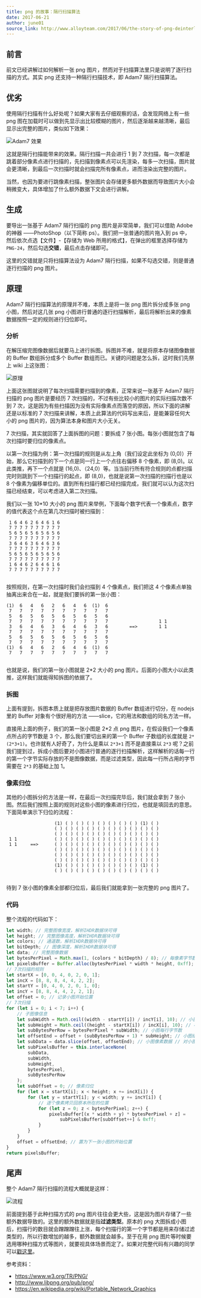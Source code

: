 ```yaml
---
title: png 的故事：隔行扫描算法
date: 2017-06-21
author: june01
source_link: http://www.alloyteam.com/2017/06/the-story-of-png-deinterlacing-algorithm/
---
```


## 前言

前文已经讲解过如何解析一张 png 图片，然而对于扫描算法里只是说明了逐行扫描的方式。其实 png 还支持一种隔行扫描技术，即 Adam7 隔行扫描算法。

## 优劣

使用隔行扫描有什么好处呢？如果大家有去仔细观察的话，会发现网络上有一些 png 图在加载时可以做到先显示出比较模糊的图片，然后逐渐越来越清晰，最后显示出完整的图片，类似如下效果：

![Adam7 效果](http://www.alloyteam.com/wp-content/uploads/2017/03/Adam7_make_awesome_face.gif)

这就是隔行扫描能带来的效果。隔行扫描一共会进行 1 到 7 次扫描，每一次都是跳着部分像素点进行扫描的，先扫描到像素点可以先渲染，每多一次扫描，图片就会更清晰，到最后一次扫描时就会扫描完所有像素点，进而渲染出完整的图片。

当然，也因为要进行跳像素扫描，整张图片会存储更多额外数据而导致图片大小会稍微变大，具体增加了什么额外数据下文会进行讲解。

## 生成

要导出一张基于 Adam7 隔行扫描的 png 图片是非常简单，我们可以借助 Adobe 的神器 ——PhotoShop（以下简称 ps）。我们把一张普通的图片拖入到 ps 中，然后依次点选【文件】-【存储为 Web 所用的格式】，在弹出的框里选择存储为 `PNG-24`，然后勾选**交错**，最后点击存储即可。

这里的交错就是只将扫描算法设为 Adam7 隔行扫描，如果不勾选交错，则是普通逐行扫描的 png 图片。

## 原理

Adam7 隔行扫描算法的原理并不难，本质上是将一张 png 图片拆分成多张 png 小图，然后对这几张 png 小图进行普通的逐行扫描解析，最后将解析出来的像素数据按照一定的规则进行归位即可。

### 分析

在解压缩完图像数据后就要马上进行拆图。拆图并不难，就是将原本存储图像数据的 Buffer 数组拆分成多个 Buffer 数组而已。关键的问题是怎么拆，这时我们先祭上 wiki 上这张图：

![原理](http://www.alloyteam.com/wp-content/uploads/2017/03/Adam7_passes.gif)

上面这张图就说明了每次扫描需要扫描到的像素，正常来说一张基于 Adam7 隔行扫描的 png 图片是要经历 7 次扫描的，不过有些比较小的图片的实际扫描次数不到 7 次，这是因为有些扫描因为没有实际像素点而落空的原因，所以下面的讲解还是以标准的 7 次扫描来讲解，本质上此算法的代码写出来后，是能兼容任何大小的 png 图片的，因为算法本身和图片大小无关。

7 次扫描，其实就回答了上面拆图的问题：要拆成 7 张小图。每张小图就包含了每次扫描时要归位的像素点。

以第一次扫描为例：第一次扫描的规则是从左上角（我们设定此坐标为 (0,0)）开始，那么它扫描到的下一个点是同一行上一个点往右偏移 8 个像素，即 (8,0)。以此类推，再下一个点就是 (16,0)、（24,0）等。当当前行所有符合规则的点都扫描完时则跳到下一个扫描行的起点，即 (8,0)，也就是说第一次扫描的扫描行也是以 8 个像素为偏移单位的。直到所有扫描行都已经扫描完成，我们就可以认为这次扫描已经结束，可以考虑进入第二次扫描。

我们以一张 10\*10 大小的 png 图片来举例，下面每个数字代表一个像素点，数字的值代表这个点在第几次扫描时被扫描到：

     1 6 4 6 2 6 4 6 1 6
     7 7 7 7 7 7 7 7 7 7
     5 6 5 6 5 6 5 6 5 6
     7 7 7 7 7 7 7 7 7 7
     3 6 4 6 3 6 4 6 3 6
     7 7 7 7 7 7 7 7 7 7
     5 6 5 6 5 6 5 6 5 6
     7 7 7 7 7 7 7 7 7 7
     1 6 4 6 2 6 4 6 1 6
     7 7 7 7 7 7 7 7 7 7
     

按照规则，在第一次扫描时我们会扫描到 4 个像素点，我们把这 4 个像素点单独抽离出来合在一起，就是我们要拆的第一张小图：

    (1)  6   4   6   2   6   4   6  (1)  6
     7   7   7   7   7   7   7   7   7   7
     5   6   5   6   5   6   5   6   5   6
     7   7   7   7   7   7   7   7   7   7                   1 1
     3   6   4   6   3   6   4   6   3   6        ==>        1 1
     7   7   7   7   7   7   7   7   7   7
     5   6   5   6   5   6   5   6   5   6
     7   7   7   7   7   7   7   7   7   7
    (1)  6   4   6   2   6   4   6  (1)  6
     7   7   7   7   7   7   7   7   7   7
     

也就是说，我们的第一张小图就是 2\*2 大小的 png 图片。后面的小图大小以此类推，这样我们就能得知拆图的依据了。

### 拆图

上面有提到，拆图本质上就是把存放图片数据的 Buffer 数组进行切分，在 nodejs 里的 Buffer 对象有个很好用的方法 ——slice，它的用法和数组的同名方法一样。

直接用上面的例子，我们的第一张小图是 2\*2 点 png 图片，在假设我们一个像素点所占的字节数是 3 个，那么我们要切出来的第一个 Buffer 子数组的长度就是 `2*(2*3+1)`。也许就有人好奇了，为什么是乘以 `2*3+1` 而不是直接乘以 `2*3` 呢？之前我们提到过，拆成小图后要对小图进行普通的逐行扫描解析，这样解析的话每一行的第一个字节实际存放的不是图像数据，而是过滤类型，因此每一行所占用的字节需要在 `2*3` 的基础上加 1。

### 像素归位

其他的小图拆分的方法是一样，在最后一次扫描完毕后，我们就会拿到 7 张小图。然后我们按照上面的规则对这些小图的像素进行归位，也就是填回去的意思。下面简单演示下归位的流程：

                      (1) ( ) ( ) ( ) ( ) ( ) ( ) ( ) (1) ( )
                      ( ) ( ) ( ) ( ) ( ) ( ) ( ) ( ) ( ) ( )
                      ( ) ( ) ( ) ( ) ( ) ( ) ( ) ( ) ( ) ( )
     1 1              ( ) ( ) ( ) ( ) ( ) ( ) ( ) ( ) ( ) ( )
     1 1     ==>      ( ) ( ) ( ) ( ) ( ) ( ) ( ) ( ) ( ) ( )
                      ( ) ( ) ( ) ( ) ( ) ( ) ( ) ( ) ( ) ( )
                      ( ) ( ) ( ) ( ) ( ) ( ) ( ) ( ) ( ) ( )
                      ( ) ( ) ( ) ( ) ( ) ( ) ( ) ( ) ( ) ( )
                      (1) ( ) ( ) ( ) ( ) ( ) ( ) ( ) (1) ( )
                      ( ) ( ) ( ) ( ) ( ) ( ) ( ) ( ) ( ) ( )
     

待到 7 张小图的像素全部都归位后，最后我们就能拿到一张完整的 png 图片了。

### 代码

整个流程的代码如下：

```javascript
let width; // 完整图像宽度，解析IHDR数据块可得
let height; // 完整图像高度，解析IHDR数据块可得
let colors; // 通道数，解析IHDR数据块可得
let bitDepth; // 图像深度，解析IHDR数据块可得
let data; // 完整图像数据
let bytesPerPixel = Math.max(1, (colors * bitDepth) / 8); // 每像素字节数
let pixelsBuffer = Buffer.alloc(bytesPerPixel * width * height, 0xff); // 用来存放最后解析出来的图像数据
// 7次扫描的规则
let startX = [0, 0, 4, 0, 2, 0, 1];
let incX = [8, 8, 8, 4, 4, 2, 2];
let startY = [0, 4, 0, 2, 0, 1, 0];
let incY = [8, 8, 4, 4, 2, 2, 1];
let offset = 0; // 记录小图开始位置
// 7次扫描
for (let i = 0; i < 7; i++) {
    // 子图像信息
    let subWidth = Math.ceil((width - startY[i]) / incY[i], 10); // 小图宽度
    let subHeight = Math.ceil((height - startX[i]) / incX[i], 10); // 小图高度
    let subBytesPerRow = bytesPerPixel * subWidth; // 小图每行字节数
    let offsetEnd = offset + (subBytesPerRow + 1) * subHeight; // 小图结束位置
    let subData = data.slice(offset, offsetEnd); // 小图像素数据 // 对小图进行普通的逐行扫描
    let subPixelsBuffer = this.interlaceNone(
        subData,
        subWidth,
        subHeight,
        bytesPerPixel,
        subBytesPerRow
    );
    let subOffset = 0; // 像素归位
    for (let x = startX[i]; x < height; x += incX[i]) {
        for (let y = startY[i]; y < width; y += incY[i]) {
            // 逐个像素拷贝回原本所在的位置
            for (let z = 0; z < bytesPerPixel; z++) {
                pixelsBuffer[(x * width + y) * bytesPerPixel + z] =
                    subPixelsBuffer[subOffset++] & 0xff;
            }
        }
    }
    offset = offsetEnd; // 置为下一张小图的开始位置
}
return pixelsBuffer;
```

## 尾声

整个 Adam7 隔行扫描的流程大概就是这样：

![流程](http://www.alloyteam.com/wp-content/uploads/2017/03/Adam7_process.png)

前面提到基于此种扫描方式的 png 图片往往会更大些，这是因为图片存储了一些额外数据导致的。这里的额外数据就是指**过滤类型**。原本的 png 大图拆成小图后，扫描行的数目就会蹭蹭蹭往上涨，每个扫描行的第一个字节都是用来存储过滤类型的，所以行数增加的越多，额外数据就会越多。至于在用 png 图片等时候要选用哪种扫描方式等图片，就要视具体场景而定了。如果对完整代码有兴趣的同学可以[戳这里](https://github.com/JuneAndGreen/doimg/blob/master/src/png.js)。

参考资料：

-   <https://www.w3.org/TR/PNG/>
-   <http://www.libpng.org/pub/png/>
-   <https://en.wikipedia.org/wiki/Portable_Network_Graphics>